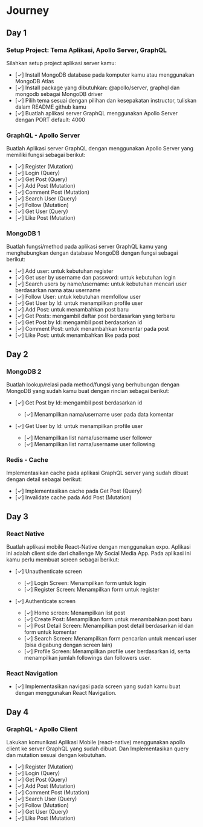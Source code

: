 # Journey

## Day 1

### Setup Project: Tema Aplikasi, Apollo Server, GraphQL
Silahkan setup project aplikasi server kamu:
- [✓] Install MongoDB database pada komputer kamu atau menggunakan MongoDB Atlas
- [✓] Install package yang dibutuhkan: @apollo/server, graphql dan mongodb sebagai MongoDB driver
- [✓] Pilih tema sesuai dengan pilihan dan kesepakatan instructor, tuliskan dalam README github kamu
- [✓] Buatlah aplikasi server GraphQL menggunakan Apollo Server dengan PORT default: 4000


### GraphQL - Apollo Server
Buatlah Aplikasi server GraphQL dengan menggunakan Apollo Server yang memiliki fungsi sebagai berikut:
- [✓] Register (Mutation)
- [✓] Login (Query)
- [✓] Get Post (Query)
- [✓] Add Post (Mutation)
- [✓] Comment Post (Mutation)
- [✓] Search User (Query)
- [✓] Follow (Mutation)
- [✓] Get User (Query)
- [✓] Like Post (Mutation)

### MongoDB 1
Buatlah fungsi/method pada aplikasi server GraphQL kamu yang menghubungkan dengan database MongoDB dengan fungsi sebagai berikut:
- [✓] Add user: untuk kebutuhan register
- [✓] Get user by username dan password: untuk kebutuhan login
- [✓] Search users by name/username: untuk kebutuhan mencari user berdasarkan nama atau username
- [✓] Follow User: untuk kebutuhan memfollow user
- [✓] Get User by Id: untuk menampilkan profile user
- [✓] Add Post: untuk menambahkan post baru
- [✓] Get Posts: mengambil daftar post berdasarkan yang terbaru
- [✓] Get Post by Id: mengambil post berdasarkan id
- [✓] Comment Post: untuk menambahkan komentar pada post
- [✓] Like Post: untuk menambahkan like pada post


## Day 2

### MongoDB 2
Buatlah lookup/relasi pada method/fungsi yang berhubungan dengan MongoDB yang sudah kamu buat dengan rincian sebagai berikut:
- [✓] Get Post by Id: mengambil post berdasarkan id
  - [✓] Menampilkan nama/username user pada data komentar

- [✓] Get User by Id: untuk menampilkan profile user
  - [✓] Menampilkan list nama/username user follower
  - [✓] Menampilkan list nama/username user following


### Redis - Cache
Implementasikan cache pada aplikasi GraphQL server yang sudah dibuat dengan detail sebagai berikut:
- [✓] Implementasikan cache pada Get Post (Query)
- [✓] Invalidate cache pada Add Post (Mutation)

## Day 3
### React Native
Buatlah aplikasi mobile React-Native dengan menggunakan expo. Aplikasi ini adalah client side dari challenge My Social Media App.
Pada aplikasi ini kamu perlu membuat screen sebagai berikut:
- [✓] Unauthenticate screen
  - [✓] Login Screen: Menampilkan form untuk login
  - [✓] Register Screen: Menampilkan form untuk register

- [✓] Authenticate screen
  - [✓] Home screen: Menampilkan list post
  - [✓] Create Post: Menampilkan form untuk menambahkan post baru
  - [✓] Post Detail Screen: Menampilkan post detail berdasarkan id dan form untuk komentar
  - [✓] Search Screen: Menampilkan form pencarian untuk mencari user (bisa digabung dengan screen lain)
  - [✓] Profile Screen: Menampilkan profile user berdasarkan id, serta menampilkan jumlah followings dan followers user.


### React Navigation
 - [✓] Implementasikan navigasi pada screen yang sudah kamu buat dengan menggunakan React Navigation.


## Day 4
### GraphQL - Apollo Client
Lakukan komunikasi Aplikasi Mobile (react-native) menggunakan apollo client ke server GraphQL  yang sudah dibuat. Dan Implementasikan query dan mutation sesuai dengan kebutuhan.
- [✓] Register (Mutation)
- [✓] Login (Query)
- [✓] Get Post (Query)
- [✓] Add Post (Mutation)
- [✓] Comment Post (Mutation)
- [✓] Search User (Query)
- [✓] Follow (Mutation)
- [✓] Get User (Query)
- [✓] Like Post (Mutation)

